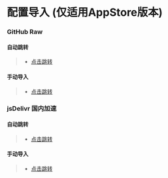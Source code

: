 # 配置导入 (仅适用AppStore版本)
### GitHub Raw
#### 自动跳转
>- [点击跳转](https://www.nsloon.com/openloon/import?sub=https://raw.githubusercontent.com/A11Hmy/Loon/master/config.lcf)
#### 手动导入
>- [点击跳转](https://raw.githubusercontent.com/A11Hmy/Loon/master/config.lcf)


### jsDelivr 国内加速
#### 自动跳转
>- [点击跳转](https://www.nsloon.com/openloon/import?sub=https://cdn.jsdelivr.net/gh/A11Hmy/Loon@master/config.lcf)
#### 手动导入
>- [点击跳转](https://cdn.jsdelivr.net/gh/A11Hmy/Loon@master/config.lcf)
